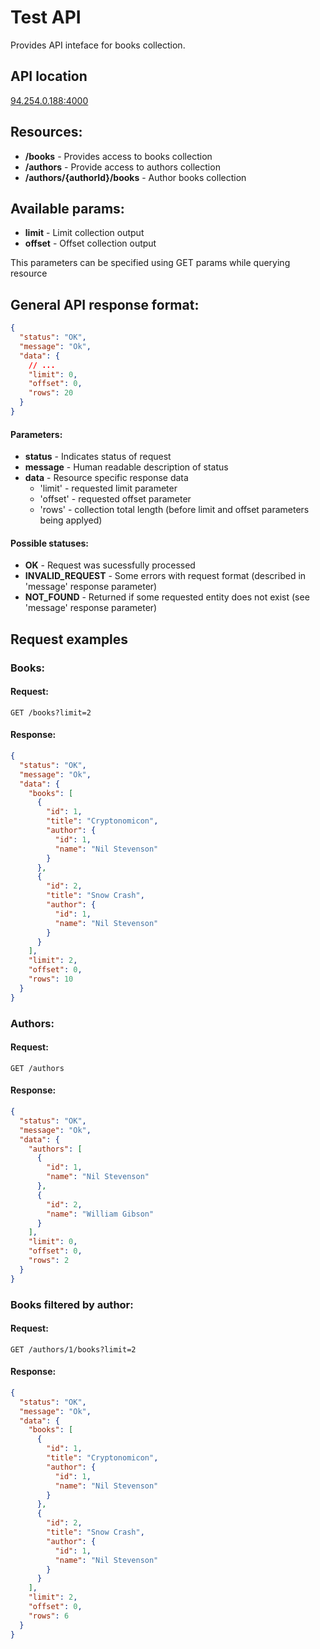 # Test API

Provides API inteface for books collection.

## API location

[94.254.0.188:4000](http://94.254.0.188:4000/)

## Resources:

* **/books** - Provides access to books collection
* **/authors** - Provide access to authors collection
* **/authors/{authorId}/books** - Author books collection

## Available params:

* **limit** - Limit collection output
* **offset** - Offset collection output

This parameters can be specified using GET params while querying resource

## General API response format:

``` json
{
  "status": "OK",
  "message": "Ok",
  "data": {
    // ... 
    "limit": 0,
    "offset": 0,
    "rows": 20
  }
}
```

#### Parameters:
- **status** - Indicates status of request
- **message** - Human readable description of status
- **data** - Resource specific response data
    - 'limit' - requested limit parameter
    - 'offset' - requested offset parameter
    - 'rows' - collection total length (before limit and offset parameters being applyed)

#### Possible statuses:
- **OK** - Request was sucessfully processed
- **INVALID_REQUEST** - Some errors with request format (described in 'message' response parameter)
- **NOT_FOUND** - Returned if some requested entity does not exist (see 'message' response parameter)

## Request examples

### Books:
#### Request:

    GET /books?limit=2

#### Response:
``` json
{
  "status": "OK",
  "message": "Ok",
  "data": {
    "books": [
      {
        "id": 1,
        "title": "Cryptonomicon",
        "author": {
          "id": 1,
          "name": "Nil Stevenson"
        }
      },
      {
        "id": 2,
        "title": "Snow Crash",
        "author": {
          "id": 1,
          "name": "Nil Stevenson"
        }
      }
    ],
    "limit": 2,
    "offset": 0,
    "rows": 10
  }
}
```

### Authors:
#### Request:

    GET /authors

#### Response:
``` json
{
  "status": "OK",
  "message": "Ok",
  "data": {
    "authors": [
      {
        "id": 1,
        "name": "Nil Stevenson"
      },
      {
        "id": 2,
        "name": "William Gibson"
      }
    ],
    "limit": 0,
    "offset": 0,
    "rows": 2
  }
}
```

### Books filtered by author:
#### Request:

    GET /authors/1/books?limit=2

#### Response:
``` json
{
  "status": "OK",
  "message": "Ok",
  "data": {
    "books": [
      {
        "id": 1,
        "title": "Cryptonomicon",
        "author": {
          "id": 1,
          "name": "Nil Stevenson"
        }
      },
      {
        "id": 2,
        "title": "Snow Crash",
        "author": {
          "id": 1,
          "name": "Nil Stevenson"
        }
      }
    ],
    "limit": 2,
    "offset": 0,
    "rows": 6
  }
}
```
